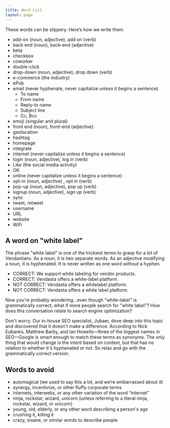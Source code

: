 ```yaml
---
title: Word List
layout: page
---
```


These words can be slippery. Here’s how we write them.

- add-on (noun, adjective), add on (verb)
- back end (noun), back-end (adjective)
- beta
- checkbox
- coworker
- double-click
- drop-down (noun, adjective), drop down (verb)
- e-commerce (the industry)
- ePub
- email (never hyphenate, never capitalize unless it begins a sentence)
  - To name
  - From name
  - Reply-to name
  - Subject line
  - Cc, Bcc
- emoji (singular and plural)
- front end (noun), front-end (adjective)
- geolocation
- hashtag
- homepage
- integrate
- internet (never capitalize unless it begins a sentence)
- login (noun, adjective), log in (verb)
- Like (the social media activity)
- OK
- online (never capitalize unless it begins a sentence)
- opt-in (noun, adjective) , opt in (verb)
- pop-up (noun, adjective), pop up (verb)
- signup (noun, adjective), sign up (verb)
- sync
- tweet, retweet
- username
- URL
- website
- WiFi

## A word on "white label"

The phrase "white label" is one of the trickiest terms to grasp for a lot of Vendastians. As a noun, it is two separate words. As an adjective modifying a noun, it is hyphenated. It is never written as one word without a hyphen.

- CORRECT: We support white labeling for vendor products.
- CORRECT: Vendasta offers a white-label platform.
- NOT CORRECT: Vendasta offers a whitelabel platform.
- NOT CORRECT: Vendasta offers a white label platform.

Now you're probably wondering...even though "white-label" is grammatically correct, what if more people search for "white label"? How does this conversation relate to search engine optimization? 

Don't worry. Our in-house SEO specialist, Jubaer, dove deep into this topic and discovered that it doesn't make a difference. According to Nick Eubanks, Matthew Barby, and Ian Howells—three of the biggest names in SEO—Google is smart enough to match these terms as synonyms. The only thing that would change is the intent based on context, but that has no relation to whether it's hyphenated or not. So relax and go with the grammatically correct version.

## Words to avoid

- automagical (we used to say this a lot, and we’re embarrassed about it)
- synergy, incentivize, or other fluffy corporate terms
- internets, interwebs, or any other variation of the word “internet”
- ninja, rockstar, wizard, unicorn (unless referring to a literal ninja, rockstar, wizard, or unicorn)
- young, old, elderly, or any other word describing a person's age
- crushing it, killing it
- crazy, insane, or similar words to describe people
